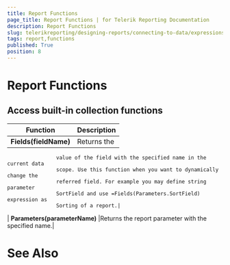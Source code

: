 ```yaml
---
title: Report Functions
page_title: Report Functions | for Telerik Reporting Documentation
description: Report Functions
slug: telerikreporting/designing-reports/connecting-to-data/expressions/expressions-reference/functions/report-functions
tags: report,functions
published: True
position: 8
---
```


# Report Functions



## Access built-in collection functions


| Function | Description |
| ------ | ------ |
| __Fields(fieldName)__ |Returns the
					value of the field with the specified name in the current data
					scope. Use this function when you want to dynamically change the
					referred field. For example you may define string parameter
					SortField and use =Fields(Parameters.SortField) expression as
					Sorting of a report.|
| __Parameters(parameterName)__ |Returns the report parameter with the specified name.|

# See Also

